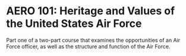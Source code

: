 # AERO 101: Heritage and Values of the United States Air Force

Part one of a two-part course that examines the opportunities of an Air Force officer, as well as the structure and function of the Air Force.